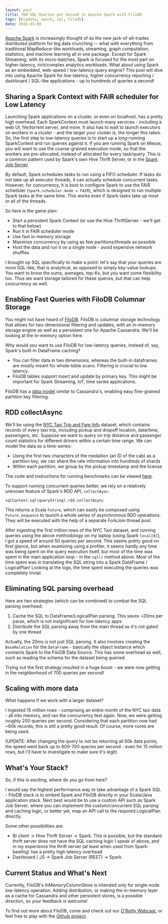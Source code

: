 ```yaml
---
layout: post
title: 700 SQL Queries per Second in Apache Spark with FiloDB
tags: [bigdata, spark, sql, filodb]
date: 2016-03-09
---
```


[Apache Spark](http://spark-project.org) is increasingly thought of as the new jack-of-all-trades distributed platform for big data crunching -- what with everything from traditional MapReduce-like workloads, streaming, graph computation, statistics, and machine learning all in one package.  Except for Spark Streaming, with its micro-batches, Spark is focused for the most part on higher-latency, rich/complex analytics workloads.  What about using Spark as an embedded, web-speed / low-latency query engine?  This post will dive into using Apache Spark for low-latency, higher concurrency reporting / dashboard / SQL-like applications - up to hundreds of queries a second!

## Sharing a Spark Context with FAIR scheduler for Low Latency

Launching Spark applications on a cluster, or even on localhost, has a pretty high overhead.  Each SparkContext must launch many services - including a web UI, file/torrent server, and more.  It also has to wait to launch executors on workers in a cluster - and the larger your cluster is, the longer this takes.  So, the first step to low-latency queries is to start up a long-running SparkContext and run queries against it.   If you are running Spark on Mesos, you will want to use the coarse-grained execution mode, so that the workers are pre-allocated, instead of allocated for every task/query.  This is a common pattern used by Spark's own Hive Thrift Server, or in the [Spark Job Server](http://github.com/spark-jobserver/spark-jobserver).

By default, Spark schedules tasks to run using a FIFO scheduler.  If tasks do not take up all executor threads, it can actually schedule concurrent tasks.  However, for concurrency, it is best to configure Spark to use the FAIR scheduler (`spark.scheduler.mode = FAIR`), which is designed to run multiple Spark tasks at the same time.  This works even if Spark tasks take up most or all of the threads.

So here is the game plan:

- Start a persistent Spark Context (or use the Hive ThriftServer - we'll get to that below)
- Run it in FAIR scheduler mode
- Use fast in-memory storage
- Maximize concurrency by using as few partitions/threads as possible
- Host the data and run it on a single node - avoid expensive network shuffles

I brought up SQL specifically to make a point: let's say that your queries are more SQL-like, that is analytical, as opposed to simply key-value lookups.  You want to know the sums, averages, top-Ks, but you want some flexibility too.  Thus we want storage tailored for these queries, but that can help concurrency as well.

## Enabling Fast Queries with FiloDB Columnar Storage

You might not have heard of [FiloDB](http://www.github.com/tuplejump/FiloDB).  FiloDB is columnar storage technology that allows for two-dimensional filtering and updates, with an in-memory storage engine as well as a persistent one for Apache Cassandra.  We'll be looking at the in-memory option here.

Why would you want to use FiloDB for low-latency queries, instead of, say, Spark's built-in DataFrame caching?

- You can filter data in two dimensions, whereas the built-in dataframes are mostly meant for whole-table scans.  Filtering is crucial to low latency.
- FiloDB tables support insert and update by primary key.  This might be important for Spark Streaming, IoT, time series applications.

FiloDB has a [data model](https://github.com/tuplejump/FiloDB#introduction-to-filodb-data-modelling) similar to Cassandra's, enabling easy fine-grained partition key filtering.

## RDD collectAsync

We'll be using the [NYC Taxi Trip and Fare Info](http://www.andresmh.com/nyctaxitrips/) dataset, which contains records of every taxi trip, including pickup and dropoff location, date/time, passengers, etc.  Suppose we want to query on trip distance and passenger count statistics for different drivers within a certain time range.  We can model the data as a time-series:

* Using the first two characters of the medallion (an ID of the cab) as a partition key, we can shard the rate information into hundreds of shards
* Within each partition, we group by the pickup timestamp and the license

The code and instructions for running benchmarks can be viewed [here](https://github.com/tuplejump/FiloDB/tree/feature/automated-stress-testing/stress).

To support running concurrent queries better, we rely on a relatively unknown feature of Spark's RDD API, `collectAync`:

    sqlContext.sql(queryString).rdd.collectAsync

This returns a Scala `Future`, which can easily be composed using `Future.sequence` to launch a whole series of asynchronous RDD operations.  They will be executed with the help of a separate ForkJoin thread pool.  

After ingesting the first million rows of the NYC Taxi dataset, and running queries using the above methodology on my laptop (using Spark `local[8]`), I got a speed of around 50 queries per second.  This seems pretty good on first glance, but when examining using a profiler, it seems hardly any time was being spent on the query execution itself, but most of the time was spent in the main application loop - in the `sql()` method above.  Most of the time spent was in translating the SQL string into a Spark DataFrame / LogicalPlan!   Looking at the logs, the time spent executing the queries was completely trivial.

## Eliminating SQL parsing overhead

Here are two strategies (which can be combined) to combat the SQL parsing overhead:

1. Cache the SQL to DataFrame/LogicalPlan parsing.  This saves ~20ms per parse, which is not insignificant for low-latency apps
2. Distribute the SQL parsing away from the main thread so it's not gated by one thread

Actually, the 20ms is not just SQL parsing.  It also involves creating the `BaseRelation` for the `DataFrame` - basically the object instance which connects Spark to the FiloDB Data Source.  This has some overhead as well, such as reading the schema for the dataset being queried.

Trying out the first strategy resulted in a huge boost - we were now getting in the neighborhood of 700 queries per second!

## Scaling with more data

What happens if we work with a larger dataset?

I ingested 15 million rows - comprising an entire month of the NYC taxi data - all into memory, and ran the concurrency test again.  Now, we were getting roughly 200 queries per second.  Considering that each partition now had ~60k records, this is still a pretty good result.  Of course, more cores are being used.

(UPDATE: After changing the query to not be returning all 60k data points, the speed went back up to 600-700 queries per second - even for 15 million rows, but I'll have to investigate to make sure it's legit)

## What's Your Stack?

So, if this is exciting, where do you go from here?

I would say the highest performance way to take advantage of a Spark SQL - FiloDB stack is to embed Spark and FiloDB directly in your Scala/Java application stack.  Next best would be to use a custom API such as Spark Job Server, where you can implement the custom/concurrent SQL parsing and caching logic, or better yet, map an API call to the required LogicalPlan directly.

Some other possibilities are:

* BI client -> Hive Thrift Server -> Spark.  This is possible, but the standard thrift server does not have the SQL caching logic I speak of above, and in my experience the thrift server (at least when used from Spark-beeling) has a pretty high latency overhead
* Dashboard / JS -> Spark Job Server (REST) -> Spark.

## Current Status and What's Next

Currently, FiloDB's InMemoryColumnStore is intended only for single-node low-latency operation.  Adding distribution, or making the in-memory layer as a cache for Cassandra and other persistent stores, is a possible direction, so your feedback is welcome!

To find out more about FiloDB, come and check out our [O'Reilly Webcast](http://www.oreilly.com/pub/e/3652), or feel free to play with the [Github project](http://github.com/tuplejump/FiloDB).
